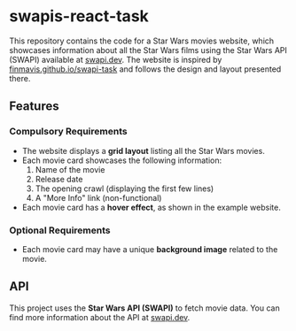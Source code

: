 # swapis-react-task
This repository contains the code for a Star Wars movies website, which showcases information about all the Star Wars films using the Star Wars API (SWAPI) available at [swapi.dev](https://swapi.dev/api/films). The website is inspired by [finmavis.github.io/swapi-task](https://finmavis.github.io/swapi-task) and follows the design and layout presented there.

## Features

### Compulsory Requirements

- The website displays a **grid layout** listing all the Star Wars movies.
- Each movie card showcases the following information:
  1. Name of the movie
  2. Release date
  3. The opening crawl (displaying the first few lines)
  4. A "More Info" link (non-functional)
- Each movie card has a **hover effect**, as shown in the example website.

### Optional Requirements

- Each movie card may have a unique **background image** related to the movie.

## API

This project uses the **Star Wars API (SWAPI)** to fetch movie data. You can find more information about the API at [swapi.dev](https://swapi.dev/).
